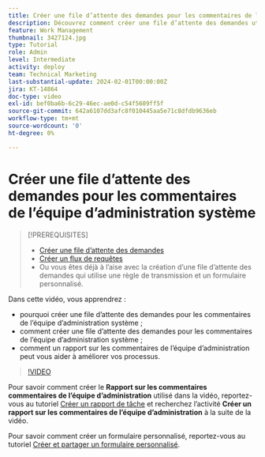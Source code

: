 ```yaml
---
title: Créer une file d’attente des demandes pour les commentaires de l’équipe d’administration système
description: Découvrez comment créer une file d’attente des demandes utile dans laquelle les administrateurs et administratrices peuvent obtenir des commentaires sur les workflows et les processus.
feature: Work Management
thumbnail: 3427124.jpg
type: Tutorial
role: Admin
level: Intermediate
activity: deploy
team: Technical Marketing
last-substantial-update: 2024-02-01T00:00:00Z
jira: KT-14864
doc-type: video
exl-id: bef0ba6b-6c29-46ec-ae0d-c54f5609ff5f
source-git-commit: 642a6107dd3afc8f010445aa5e71c8dfdb9636eb
workflow-type: tm+mt
source-wordcount: '0'
ht-degree: 0%

---
```


# Créer une file d’attente des demandes pour les commentaires de l’équipe d’administration système

>[!PREREQUISITES]
>
>* [Créer une file d’attente des demandes](https://experienceleague.adobe.com/docs/workfront-learn/tutorials-workfront/manage-work/request-queues/create-a-request-queue.html?lang=fr)
>* [Créer un flux de requêtes](https://experienceleague.adobe.com/docs/workfront-learn/tutorials-workfront/manage-work/request-queues/create-a-request-flow.html?lang=fr)
>* Ou vous êtes déjà à l’aise avec la création d’une file d’attente des demandes qui utilise une règle de transmission et un formulaire personnalisé.


Dans cette vidéo, vous apprendrez :

* pourquoi créer une file d’attente des demandes pour les commentaires de l’équipe d’administration système ;
* comment créer une file d’attente des demandes pour les commentaires de l’équipe d’administration système ;
* comment un rapport sur les commentaires de l’équipe d’administration peut vous aider à améliorer vos processus.

>[!VIDEO](https://video.tv.adobe.com/v/3427124/?quality=12&learn=on)

Pour savoir comment créer le **Rapport sur les commentaires commentaires de l’équipe d’administration** utilisé dans la vidéo, reportez-vous au tutoriel [Créer un rapport de tâche](https://experienceleague.adobe.com/docs/workfront-learn/tutorials-workfront/reporting/basic-reporting/create-a-task-report.html?lang=fr) et recherchez l’activité **Créer un rapport sur les commentaires de l’équipe d’administration** à la suite de la vidéo.

Pour savoir comment créer un formulaire personnalisé, reportez-vous au tutoriel [Créer et partager un formulaire personnalisé](https://experienceleague.adobe.com/docs/workfront-learn/tutorials-workfront/custom-data/custom-forms/custom-forms-creating-and-sharing-a-custom-form.html?lang=fr).
